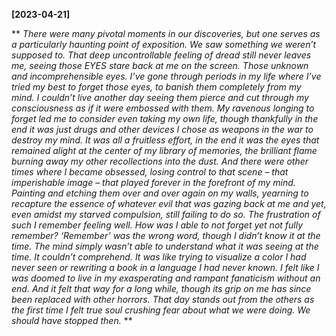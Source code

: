 **[2023-04-21]**

** 
*There were many pivotal moments in our discoveries, but one serves as a particularly haunting point of exposition. We saw something we weren’t supposed to. That deep uncontrollable feeling of dread still never leaves me, seeing those EYES stare back at me on the screen. Those unknown and incomprehensible eyes. I’ve gone through periods in my life where I’ve tried my best to forget those eyes, to banish them completely from my mind. I couldn’t live another day seeing them pierce and cut through my consciousness as if it were embossed with them. My ravenous longing to forget led me to consider even taking my own life, though thankfully in the end it was just drugs and other devices I chose as weapons in the war to destroy my mind. It was all a fruitless effort, in the end it was the eyes that remained alight at the center of my library of memories, the brilliant flame burning away my other recollections into the dust. And there were other times where I became obsessed, losing control to that scene – that imperishable image – that played forever in the forefront of my mind. Painting and etching them over and over again on my walls, yearning to recapture the essence of whatever evil that was gazing back at me and yet, even amidst my starved compulsion, still failing to do so. The frustration of such I remember feeling well. How was I able to not forget yet not fully remember? ‘Remember’ was the wrong word, though I didn’t know it at the time. The mind simply wasn’t able to understand what it was seeing at the time. It couldn’t comprehend. It was like trying to visualize a color I had never seen or rewriting a book in a language I had never known. I felt like I was doomed to live in my exasperating and rampant fanaticism without an end.*
*And it felt that way for a long while, though its grip on me has since been replaced with other horrors.*
*That day stands out from the others as the first time I felt true soul crushing fear about what we were doing. We should have stopped then.*
**